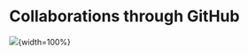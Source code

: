 
# Collaborations through GitHub



![](resources/images/13-collabs_files/figure-docx//1MNHf8JpolaEP_vQ_kB-1xRBF9wo3haCArRu117hBoHA_g21a84b32106_0_68.png){width=100%}
